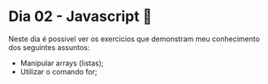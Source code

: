 # Dia 02 - Javascript :rocket:

Neste dia é possivel ver os exercicios que demonstram meu conhecimento dos seguintes assuntos:

- Manipular arrays (listas);
- Utilizar o comando for;

